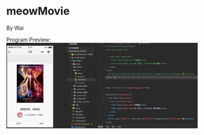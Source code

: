 # meowMovie
By Wai

Program Preview:
![Preview](https://github.com/tsangwai2009/meowmovie_review/blob/master/preview.png?raw=true)
